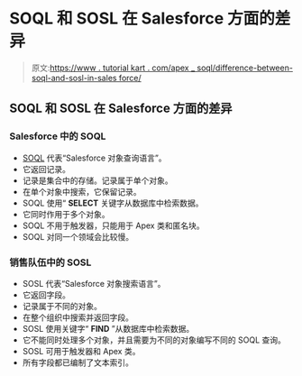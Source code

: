 # SOQL 和 SOSL 在 Salesforce 方面的差异

> 原文:[https://www . tutorial kart . com/apex _ soql/difference-between-soql-and-sosl-in-sales force/](https://www.tutorialkart.com/apex_soql/difference-between-soql-and-sosl-in-salesforce/)

## SOQL 和 SOSL 在 Salesforce 方面的差异

### Salesforce 中的 SOQL

*   [SOQL](https://www.tutorialkart.com/learn-apex-soql/) 代表“Salesforce 对象查询语言”。
*   它返回记录。
*   记录是集合中的存储。记录属于单个对象。
*   在单个对象中搜索，它保留记录。
*   SOQL 使用“ **SELECT** 关键字从数据库中检索数据。
*   它同时作用于多个对象。
*   SOQL 不用于触发器，只能用于 Apex 类和匿名块。
*   SOQL 对同一个领域会比较慢。

### 销售队伍中的 SOSL

*   SOSL 代表“Salesforce 对象搜索语言”。
*   它返回字段。
*   记录属于不同的对象。
*   在整个组织中搜索并返回字段。
*   SOSL 使用关键字“ **FIND** ”从数据库中检索数据。
*   它不能同时处理多个对象，并且需要为不同的对象编写不同的 SOQL 查询。
*   SOSL 可用于触发器和 Apex 类。
*   所有字段都已编制了文本索引。